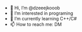- 👋 Hi, I’m @dzeeejkooob
- 👀 I’m interested in programing
- 🌱 I’m currently learning C++/C#
- 📫 How to reach me: DM

<!---
dzeeejkooob/dzeeejkooob is a ✨ special ✨ repository because its `README.md` (this file) appears on your GitHub profile.
You can click the Preview link to take a look at your changes.
--->
